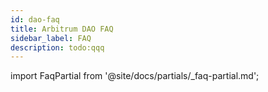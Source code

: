 ```yaml
---
id: dao-faq
title: Arbitrum DAO FAQ
sidebar_label: FAQ
description: todo:qqq
---
```


import FaqPartial from '@site/docs/partials/_faq-partial.md';

<FaqPartial />
